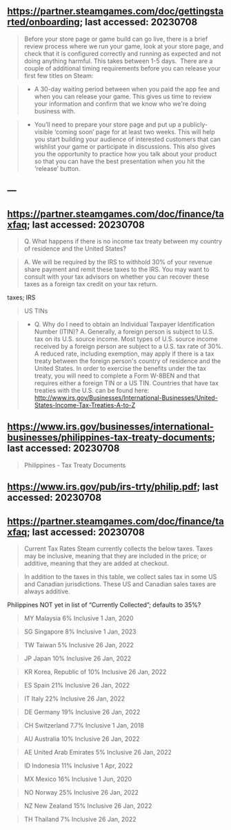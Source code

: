 ## https://partner.steamgames.com/doc/gettingstarted/onboarding; last accessed: 20230708

> Before your store page or game build can go live, there is a brief review process where we run your game, look at your store page, and check that it is configured correctly and running as expected and not doing anything harmful. This takes between 1-5 days. 
> There are a couple of additional timing requirements before you can release your first few titles on Steam:

> * A 30-day waiting period between when you paid the app fee and when you can release your game. This gives us time to review your information and confirm that we know who we're doing business with. 

> * You’ll need to prepare your store page and put up a publicly-visible ‘coming soon’ page for at least two weeks. This will help you start building your audience of interested customers that can wishlist your game or participate in discussions. This also gives you the opportunity to practice how you talk about your product so that you can have the best presentation when you hit the ‘release’ button.


## —

## https://partner.steamgames.com/doc/finance/taxfaq; last accessed: 20230708

> Q. What happens if there is no income tax treaty between my country of residence and the United States?

> A. We will be required by the IRS to withhold 30% of your revenue share payment and remit these taxes to the IRS. You may want to consult with your tax advisors on whether you can recover these taxes as a foreign tax credit on your tax return.

taxes; IRS

> US TINs

> * Q. Why do I need to obtain an Individual Taxpayer Identification Number (ITIN)? A. Generally, a foreign person is subject to U.S. tax on its U.S. source income. Most types of U.S. source income received by a foreign person are subject to a U.S. tax rate of 30%. A reduced rate, including exemption, may apply if there is a tax treaty between the foreign person's country of residence and the United States. In order to exercise the benefits under the tax treaty, you will need to complete a Form W-8BEN and that requires either a foreign TIN or a US TIN. Countries that have tax treaties with the U.S. can be found here: http://www.irs.gov/Businesses/International-Businesses/United-States-Income-Tax-Treaties-A-to-Z

## https://www.irs.gov/businesses/international-businesses/philippines-tax-treaty-documents; last accessed: 20230708

> Philippines - Tax Treaty Documents

## https://www.irs.gov/pub/irs-trty/philip.pdf; last accessed: 20230708

## https://partner.steamgames.com/doc/finance/taxfaq; last accessed: 20230708

> Current Tax Rates
Steam currently collects the below taxes. Taxes may be inclusive, meaning that they are included in the price; or additive, meaning that they are added at checkout.

> In addition to the taxes in this table, we collect sales tax in some US and Canadian jurisdictions. These US and Canadian sales taxes are always additive.

Philippines NOT yet in list of “Currently Collected”; defaults to 35%?

> MY	Malaysia	6%	Inclusive	1 Jan, 2020

> SG	Singapore	8%	Inclusive	1 Jan, 2023

> TW	Taiwan	5%	Inclusive	26 Jan, 2022

> JP	Japan	10%	Inclusive	26 Jan, 2022

> KR	Korea, Republic of	10%	Inclusive	26 Jan, 2022

> ES	Spain	21%	Inclusive	26 Jan, 2022

> IT	Italy	22%	Inclusive	26 Jan, 2022

> DE	Germany	19%	Inclusive	26 Jan, 2022

> CH	Switzerland	7.7%	Inclusive	1 Jan, 2018

> AU	Australia	10%	Inclusive	26 Jan, 2022

> AE	United Arab Emirates	5%	Inclusive	26 Jan, 2022

> ID	Indonesia	11%	Inclusive	1 Apr, 2022

> MX	Mexico	16%	Inclusive	1 Jun, 2020

> NO	Norway	25%	Inclusive	26 Jan, 2022

> NZ	New Zealand	15%	Inclusive	26 Jan, 2022

> TH	Thailand	7%	Inclusive	26 Jan, 2022


